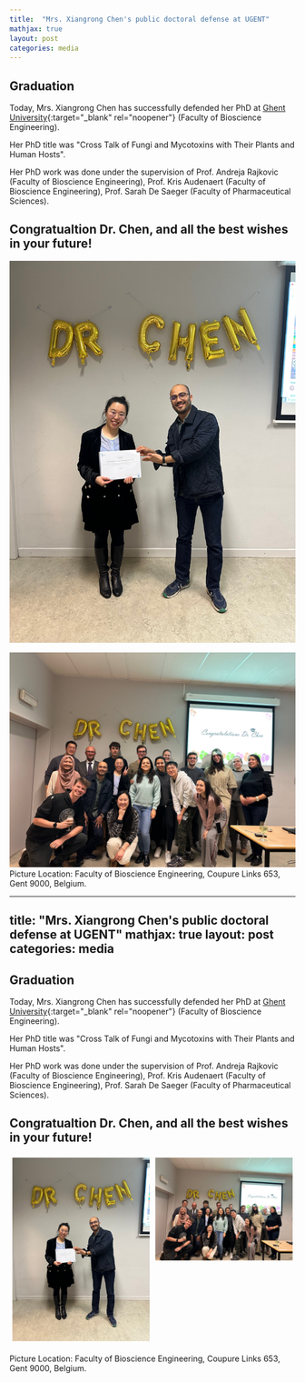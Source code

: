 ```yaml
---
title:  "Mrs. Xiangrong Chen's public doctoral defense at UGENT"
mathjax: true
layout: post
categories: media
---
```


## Graduation

Today, Mrs. Xiangrong Chen has successfully defended her PhD at [Ghent University](https://www.ugent.be/en){:target="_blank" rel="noopener"} (Faculty of Bioscience Engineering). 

Her PhD title was "Cross Talk of Fungi and Mycotoxins with Their Plants and Human Hosts". 

Her PhD work was done under the supervision of Prof. Andreja Rajkovic (Faculty of Bioscience Engineering), Prof. Kris Audenaert (Faculty of Bioscience Engineering), Prof. Sarah De Saeger (Faculty of Pharmaceutical Sciences).

## Congratualtion Dr. Chen, and all the best wishes in your future!

![Graduation](/images/2023_03_14.png)

![Graduation](/images/2023_03_14(2).png)
Picture Location: Faculty of Bioscience Engineering, Coupure Links 653, Gent 9000, Belgium.


---
title:  "Mrs. Xiangrong Chen's public doctoral defense at UGENT"
mathjax: true
layout: post
categories: media
---

## Graduation

Today, Mrs. Xiangrong Chen has successfully defended her PhD at [Ghent University](https://www.ugent.be/en){:target="_blank" rel="noopener"} (Faculty of Bioscience Engineering). 

Her PhD title was "Cross Talk of Fungi and Mycotoxins with Their Plants and Human Hosts". 

Her PhD work was done under the supervision of Prof. Andreja Rajkovic (Faculty of Bioscience Engineering), Prof. Kris Audenaert (Faculty of Bioscience Engineering), Prof. Sarah De Saeger (Faculty of Pharmaceutical Sciences).

## Congratualtion Dr. Chen, and all the best wishes in your future!

<div style="display: flex;">
  <div style="flex: 50%; padding: 5px;">
    <img src="/images/2023_03_14.png" alt="Graduation" style="width:100%">
  </div>
  <div style="flex: 50%; padding: 5px;">
    <img src="/images/2023_03_14(2).png" alt="Graduation" style="width:100%">
  </div>
</div>

Picture Location: Faculty of Bioscience Engineering, Coupure Links 653, Gent 9000, Belgium.
